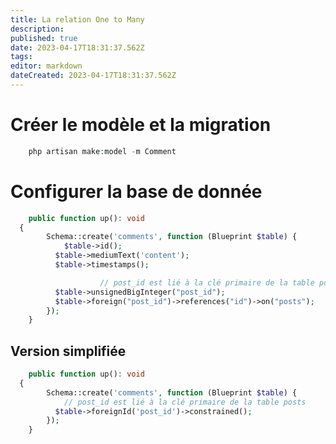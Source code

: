 ```yaml
---
title: La relation One to Many
description: 
published: true
date: 2023-04-17T18:31:37.562Z
tags: 
editor: markdown
dateCreated: 2023-04-17T18:31:37.562Z
---
```


# Créer le modèle et la migration
```php
	php artisan make:model -m Comment
```

# Configurer la base de donnée
```php
	public function up(): void
  {
  		Schema::create('comments', function (Blueprint $table) {
      		$table->id();
          $table->mediumText('content');
          $table->timestamps();

					// post_id est lié à la clé primaire de la table posts
          $table->unsignedBigInteger("post_id");
          $table->foreign("post_id")->references("id")->on("posts");
        });
    }
```
## Version simplifiée
```php
	public function up(): void
  {
  		Schema::create('comments', function (Blueprint $table) {
      		// post_id est lié à la clé primaire de la table posts
          $table->foreignId('post_id')->constrained();
        });
    }
```